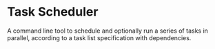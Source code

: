 # Task Scheduler

A command line tool to schedule and optionally run a series of tasks in parallel, according to a task list specification with dependencies.
